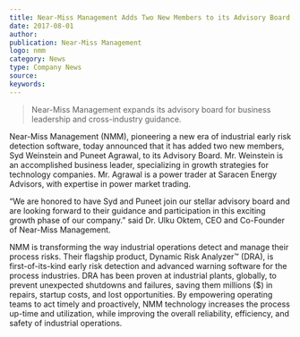 ```yaml
---  
title: Near-Miss Management Adds Two New Members to its Advisory Board
date: 2017-08-01
author: 
publication: Near-Miss Management
logo: nmm
category: News
type: Company News
source:  
keywords:
---
```


> Near-Miss Management expands its advisory board for business leadership and cross-industry guidance.

Near-Miss Management (NMM), pioneering a new era of industrial early risk detection software, today announced that it has added two new members, Syd Weinstein and Puneet Agrawal, to its Advisory Board.  Mr. Weinstein is an accomplished business leader, specializing in growth strategies for technology companies. Mr. Agrawal is a power trader at Saracen Energy Advisors, with expertise in power market trading. 

“We are honored to have Syd and Puneet join our stellar advisory board and are looking forward to their guidance and participation in this exciting growth phase of our company.” said Dr. Ulku Oktem, CEO and Co-Founder of Near-Miss Management.  

NMM is transforming the way industrial operations detect and manage their process risks. Their flagship product, Dynamic Risk Analyzer™ (DRA), is first-of-its-kind early risk detection and advanced warning software for the process industries. DRA has been proven at industrial plants, globally, to prevent unexpected shutdowns and failures, saving them millions ($) in repairs, startup costs, and lost opportunities. By empowering operating teams to act timely and proactively, NMM technology increases the process up-time and utilization, while improving the overall reliability, efficiency, and safety of industrial operations. 
